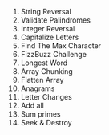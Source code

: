 1. String Reversal
2. Validate Palindromes
3. Integer Reversal
4. Capitalize Letters
5. Find The Max Character
6. FizzBuzz Challenge
7. Longest Word
8. Array Chunking
9. Flatten Array
10. Anagrams
11. Letter Changes
12. Add all
13. Sum primes
14. Seek & Destroy
